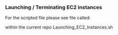 ### Launching / Terminating EC2 instances


For the scripted file please see file called:

within the current repo
Launching_EC2_Instances.sh
